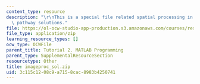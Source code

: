 ```yaml
---
content_type: resource
description: "\r\nThis is a special file related spatial processing in the visual\
  \ pathway solutions."
file: https://ol-ocw-studio-app-production.s3.amazonaws.com/courses/res-9-003-brains-minds-and-machines-summer-course-summer-2015/3c115c1208c9a7158cac8983b4250741_imageproc_sol.zip
file_type: application/zip
learning_resource_types: []
ocw_type: OCWFile
parent_title: Tutorial 2. MATLAB Programming
parent_type: SupplementalResourceSection
resourcetype: Other
title: imageproc_sol.zip
uid: 3c115c12-08c9-a715-8cac-8983b4250741
---
```

